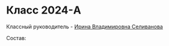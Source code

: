 <!--?title Класс 2024-A -->

# Класс 2024-A

Классный руководитель - [Ирина Владимировна Селиванова](/people/selivanova/index.html)

<!--
<div class="row">
  <div class="col-xl-6 col-sm-12 text-center">
    Май-июнь 2018
    <img src="https://pths-archive.github.io/static/img/classes/2020a/group-attestats.jpg" alt="класс 2020a ФТШ" class="full-width"/><br/>
    <span class="hint">...надо подписать...</span>
  </div>
  <div class="col-xl-6 col-sm-12 text-center">
    Май-2020, карантин!
    <img src="https://pths-archive.github.io/static/img/classes/2020a/group-zoom.jpg" alt="класс 2020a ФТШ, в зуме" class="full-width"/><br/>
  </div>
</div>
-->

Состав:
